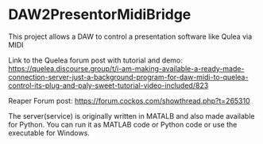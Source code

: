 # DAW2PresentorMidiBridge
This project allows a DAW to control a presentation software like Qulea via MIDI

Link to the Quelea forum post with tutorial and demo:
https://quelea.discourse.group/t/i-am-making-available-a-ready-made-connection-server-just-a-background-program-for-daw-midi-to-quelea-control-its-plug-and-paly-sweet-tutorial-video-included/823

Reaper Forum post:
https://forum.cockos.com/showthread.php?t=265310

The server(service) is originally written in MATALB and also made available for Python.
You can run it as MATLAB code or Python code or use the executable for Windows.
